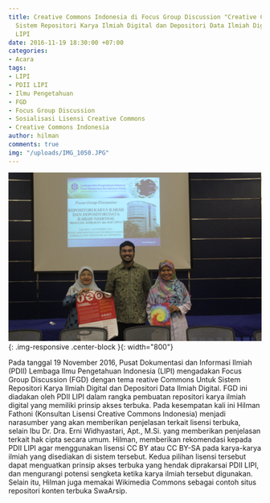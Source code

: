 ```yaml
---
title: Creative Commons Indonesia di Focus Group Discussion "Creative Commons Untuk
  Sistem Repositori Karya Ilmiah Digital dan Depositori Data Ilmiah Digital" oleh
  LIPI
date: 2016-11-19 18:30:00 +07:00
categories:
- Acara
tags:
- LIPI
- PDII LIPI
- Ilmu Pengetahuan
- FGD
- Focus Group Discussion
- Sosialisasi Lisensi Creative Commons
- Creative Commons Indonesia
author: hilman
comments: true
img: "/uploads/IMG_1050.JPG"
---
```


![IMG_1050.JPG](/uploads/IMG_1050.JPG){: .img-responsive .center-block }{: width="800"}

Pada tanggal 19 November 2016, Pusat Dokumentasi dan Informasi Ilmiah (PDII) Lembaga Ilmu Pengetahuan Indonesia (LIPI) mengadakan Focus Group Discussion (FGD) dengan tema reative Commons Untuk Sistem Repositori Karya Ilmiah Digital dan Depositori Data Ilmiah Digital. FGD ini diadakan oleh PDII LIPI dalam rangka pembuatan repositori karya ilmiah digital yang memiliki prinsip akses terbuka. Pada kesempatan kali ini Hilman Fathoni (Konsultan Lisensi Creative Commons Indonesia) menjadi narasumber yang akan memberikan penjelasan terkait lisensi terbuka, selain Ibu Dr. Dra. Erni Widhyastari, Apt., M.Si. yang memberikan penjelasan terkait hak cipta secara umum. Hilman, memberikan rekomendasi kepada PDII LIPI agar menggunakan lisensi CC BY atau CC BY-SA pada karya-karya ilmiah yang disediakan di sistem tersebut. Kedua pilihan lisensi tersebut dapat menguatkan prinsip akses terbuka yang hendak diprakarsai PDII LIPI, dan mengurangi potensi sengketa ketika karya ilmiah tersebut digunakan. Selain itu, Hilman juga memakai Wikimedia Commons sebagai contoh situs repositori konten terbuka SwaArsip. 
